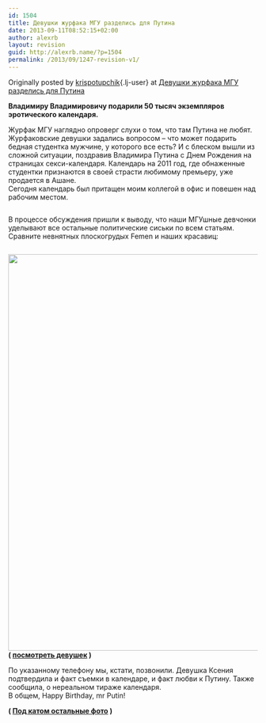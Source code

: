 ```yaml
---
id: 1504
title: Девушки журфака МГУ разделись для Путина
date: 2013-09-11T08:52:15+02:00
author: alexrb
layout: revision
guid: http://alexrb.name/?p=1504
permalink: /2013/09/1247-revision-v1/
---
```

Originally posted by [krispotupchik](http://krispotupchik.livejournal.com/){.lj-user} at [Девушки журфака МГУ разделись для Путина](http://krispotupchik.livejournal.com/92592.html)

<div class="repost">
  <b>Владимиру Владимировичу подарили 50 тысяч экземпляров эротического календаря.</b></p> 
  
  <p>
    Журфак МГУ наглядно опроверг слухи о том, что там Путина не любят.<br />Журфаковские девушки задались вопросом &#8211; что может подарить бедная студентка мужчине, у которого все есть? И с блеском вышли из сложной ситуации, поздравив Владимира Путина с Днем Рождения на страницах секси-календаря. Календарь на 2011 год, где обнаженные студентки признаются в своей страсти любимому премьеру, уже продается в Ашане. <br />Сегодня календарь был притащен моим коллегой в офис и повешен над рабочим местом.
  </p>
  
  <p>
    <img src="http://s003.radikal.ru/i203/1010/63/9182b3b3d561.jpg" alt="" />
  </p>
  
  <p>
    В процессе обсуждения пришли к выводу, что наши МГУшные девчонки уделывают все остальные политические сиськи по всем статьям. Сравните невнятных плоскогрудых Femen и наших красавиц:
  </p>
  
  <p>
    <img src="http://s003.radikal.ru/i202/1010/fa/7e7585a442ac.jpg" alt="" />
  </p>
  
  <p>
    <img src="http://i850.photobucket.com/albums/ab62/yarosh_photo/Kalendar/new03-march.jpg" style="width: 566px; height: 801px;" alt="" /><br /><b class="ljcut-link">(&nbsp;<a href="http://krispotupchik.livejournal.com/92592.html#cutid1">посмотреть девушек</a>&nbsp;)</b>
  </p>
  
  <p>
    По указанному телефону мы, кстати, позвонили. Девушка Ксения подтвердила и факт съемки в календаре, и факт любви к Путину. Также сообщила, о нереальном тираже календаря.<br />В общем, Happy Birthday, mr Putin!
  </p>
  
  <p>
    <b class="ljcut-link">(&nbsp;<a href="http://krispotupchik.livejournal.com/92592.html#cutid2">Под катом остальные фото</a>&nbsp;)</b>
  </p>
</div>